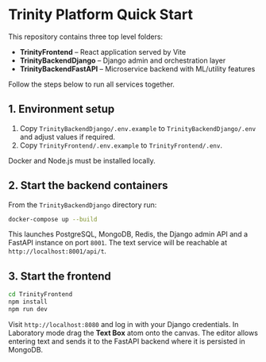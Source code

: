 # Trinity Platform Quick Start

This repository contains three top level folders:

- **TrinityFrontend** – React application served by Vite
- **TrinityBackendDjango** – Django admin and orchestration layer
- **TrinityBackendFastAPI** – Microservice backend with ML/utility features

Follow the steps below to run all services together.

## 1. Environment setup

1. Copy `TrinityBackendDjango/.env.example` to `TrinityBackendDjango/.env` and adjust values if required.
2. Copy `TrinityFrontend/.env.example` to `TrinityFrontend/.env`.

Docker and Node.js must be installed locally.

## 2. Start the backend containers

From the `TrinityBackendDjango` directory run:

```bash
docker-compose up --build
```

This launches PostgreSQL, MongoDB, Redis, the Django admin API and a FastAPI instance on port `8001`.
The text service will be reachable at `http://localhost:8001/api/t`.

## 3. Start the frontend

```bash
cd TrinityFrontend
npm install
npm run dev
```

Visit `http://localhost:8080` and log in with your Django credentials. In Laboratory mode drag the **Text Box** atom onto the canvas. The editor allows entering text and sends it to the FastAPI backend where it is persisted in MongoDB.


